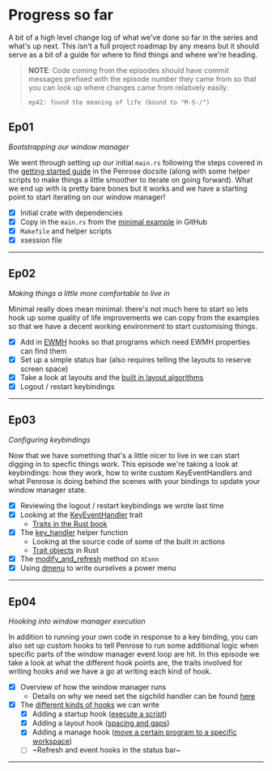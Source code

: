 # Progress so far

A bit of a high level change log of what we've done so far in the series and what's
up next. This isn't a full project roadmap by any means but it should serve as a
bit of a guide for where to find things and where we're heading.

> **NOTE**: Code coming from the episodes should have commit messages prefixed with
>           the episode number they came from so that you can look up where changes
>           came from relatively easily.
>
> `ep42: found the meaning of life (bound to "M-S-/")`


## Ep01
_Bootstrapping our window manager_

We went through setting up our initial `main.rs` following the steps covered in the
[getting started guide][0] in the Penrose docsite (along with some helper scripts
to make things a little smoother to iterate on going forward). What we end up with
is pretty bare bones but it works and we have a starting point to start iterating
on our window manager!

- [x] Initial crate with dependencies
- [x] Copy in the `main.rs` from the [minimal example][1] in GitHub
- [x] `Makefile` and helper scripts
- [x] xsession file

---

## Ep02
_Making things a little more comfortable to live in_

Minimal really does mean minimal: there's not much here to start so lets hook up
some quality of life improvements we can copy from the examples so that we have
a decent working environment to start customising things.

- [x] Add in [EWMH][2] hooks so that programs which need EWMH properties can find them
- [x] Set up a simple status bar (also requires telling the layouts to reserve screen space)
- [x] Take a look at layouts and the [built in layout algorithms][3]
- [x] Logout / restart keybindings

---

## Ep03
_Configuring keybindings_

Now that we have something that's a little nicer to live in we can start digging in
to specfic things work. This episode we're taking a look at keybindings: how they
work, how to write custom KeyEventHandlers and what Penrose is doing behind the
scenes with your bindings to update your window manager state.

- [x] Reviewing the logout / restart keybindings we wrote last time
- [x] Looking at the [KeyEventHandler][4] trait
  - [Traits in the Rust book][5]
- [x] The [key_handler][6] helper function
  - Looking at the source code of some of the built in actions
  - [Trait objects][7] in Rust
- [x] The [modify_and_refresh][8] method on `XConn`
- [x] Using [dmenu][9] to write ourselves a power menu

---

## Ep04
_Hooking into window manager execution_

In addition to running your own code in response to a key binding, you can also set
up custom hooks to tell Penrose to run some additional logic when specific parts of
the window manager event loop are hit. In this episode we take a look at what the
different hook points are, the traits involved for writing hooks and we have a go
at writing each kind of hook.

- [x] Overview of how the window manager runs
  - Details on why we need set the sigchild handler can be found [here][10]
- [x] The [different kinds of hooks][11] we can write
  - [x] Adding a startup hook ([execute a script][12])
  - [x] Adding a layout hook ([spacing and gaps][13])
  - [x] Adding a manage hook ([move a certain program to a specific workspace][14])
  - [ ] ~Refresh and event hooks in the status bar~

---

  [0]: https://sminez.github.io/penrose/getting-started.html
  [1]: https://github.com/sminez/penrose/blob/develop/examples/minimal/main.rs
  [2]: https://specifications.freedesktop.org/wm-spec/latest/
  [3]: https://sminez.github.io/penrose/rustdoc/penrose/builtin/layout/index.html
  [4]: https://sminez.github.io/penrose/rustdoc/penrose/core/bindings/trait.KeyEventHandler.html
  [5]: https://doc.rust-lang.org/book/ch10-02-traits.html
  [6]: https://sminez.github.io/penrose/rustdoc/penrose/builtin/actions/fn.key_handler.html
  [7]: https://doc.rust-lang.org/reference/types/trait-object.html
  [8]: https://sminez.github.io/penrose/rustdoc/penrose/x/trait.XConnExt.html#method.modify_and_refresh
  [9]: http://tools.suckless.org/dmenu/
  [10]: https://doc.rust-lang.org/std/process/struct.Child.html#warning
  [11]: https://sminez.github.io/penrose/rustdoc/penrose/core/hooks/index.html
  [12]: https://sminez.github.io/penrose/rustdoc/penrose/extensions/hooks/startup/struct.SpawnOnStartup.html
  [13]: https://sminez.github.io/penrose/rustdoc/penrose/builtin/hooks/struct.SpacingHook.html
  [14]: https://sminez.github.io/penrose/rustdoc/penrose/extensions/hooks/manage/index.html
